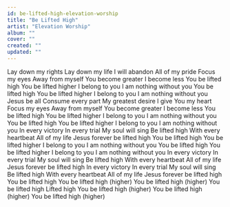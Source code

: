 ```yaml
---
id: be-lifted-high-elevation-worship
title: "Be Lifted High"
artist: "Elevation Worship"
album: ""
cover: ""
created: ""
updated: ""
---
```


Lay down my rights
Lay down my life
I will abandon
All of my pride
Focus my eyes
Away from myself
You become greater
I become less
You be lifted high
You be lifted higher
I belong to you
I am nothing without you
You be lifted high
You be lifted higher
I belong to you
I am nothing without you
Jesus be all
Consume every part
My greatest desire
I give You my heart
Focus my eyes
Away from myself
You become greater
I become less
You be lifted high
You be lifted higher
I belong to you
I am nothing without you
You be lifted high
You be lifted higher
I belong to you
I am nothing without you
In every victory
In every trial
My soul will sing
Be lifted high
With every heartbeat
All of my life
Jesus forever be lifted high
You be lifted high
You be lifted higher
I belong to you
I am nothing without you
You be lifted high
You be lifted higher
I belong to you
I am nothing without you
In every victory
In every trial
My soul will sing
Be lifted high
With every heartbeat
All of my life
Jesus forever be lifted high
In every victory
In every trial
My soul will sing
Be lifted high
With every heartbeat
All of my life
Jesus forever be lifted high
You be lifted high
You be lifted high (higher)
You be lifted high (higher)
You be lifted high
Lifted high
You be lifted high (higher)
You be lifted high (higher)
You be lifted high (higher)